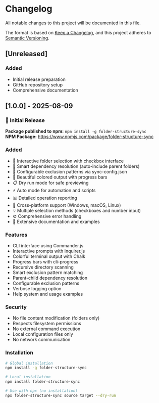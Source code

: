# Changelog

All notable changes to this project will be documented in this file.

The format is based on [Keep a Changelog](https://keepachangelog.com/en/1.0.0/),
and this project adheres to [Semantic Versioning](https://semver.org/spec/v2.0.0.html).

## [Unreleased]

### Added

- Initial release preparation
- GitHub repository setup
- Comprehensive documentation

## [1.0.0] - 2025-08-09

### 🎉 Initial Release

**Package published to npm:** `npm install -g folder-structure-sync`  
**NPM Package:** https://www.npmjs.com/package/folder-structure-sync

### Added

- 🎯 Interactive folder selection with checkbox interface
- 🧠 Smart dependency resolution (auto-include parent folders)
- 🚫 Configurable exclusion patterns via sync-config.json
- 🎨 Beautiful colored output with progress bars
- 📋 Dry run mode for safe previewing
- ⚡ Auto mode for automation and scripts
- 📊 Detailed operation reporting
- 🔧 Cross-platform support (Windows, macOS, Linux)
- 💡 Multiple selection methods (checkboxes and number input)
- ⚙️ Comprehensive error handling
- 📖 Extensive documentation and examples

### Features

- CLI interface using Commander.js
- Interactive prompts with Inquirer.js
- Colorful terminal output with Chalk
- Progress bars with cli-progress
- Recursive directory scanning
- Smart exclusion pattern matching
- Parent-child dependency resolution
- Configurable exclusion patterns
- Verbose logging option
- Help system and usage examples

### Security

- No file content modification (folders only)
- Respects filesystem permissions
- No external command execution
- Local configuration files only
- No network communication

### Installation

```bash
# Global installation
npm install -g folder-structure-sync

# Local installation
npm install folder-structure-sync

# Use with npx (no installation)
npx folder-structure-sync source target --dry-run
```
